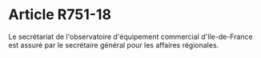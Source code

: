 # Article R751-18

Le secrétariat de l'observatoire d'équipement commercial d'Ile-de-France est assuré par le secrétaire général pour les affaires régionales.